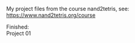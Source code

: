 My project files from the course nand2tetris, see:
https://www.nand2tetris.org/course

Finished:<br>
Project 01
